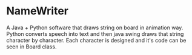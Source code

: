 # NameWriter
A Java + Python software that draws string on board in animation way. Python converts speech into text and then java swing draws that string  character by character. Each character is designed and it's code can be seen in Board class.
